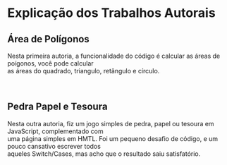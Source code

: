 <div>
<h1>Explicação dos Trabalhos Autorais</h1>
<h2>Área de Polígonos</h2>
<p>Nesta primeira autoria, a funcionalidade do código é calcular as áreas de poígonos, você pode calcular<br>as áreas do quadrado, triangulo, retângulo e círculo.</p><br>
<h2>Pedra Papel e Tesoura</h2>
<p>Nesta outra autoria, fiz um jogo simples de pedra, papel ou tesoura em JavaScript, complementado com<br>uma página simples em HMTL. Foi um pequeno desafio de código, e um pouco cansativo escrever todos<br>aqueles Switch/Cases, mas acho que o resultado saiu satisfatório.</p>
</div>
